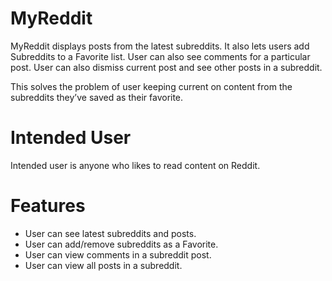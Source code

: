 #  MyReddit

MyReddit displays posts from the latest subreddits.
It also lets users add Subreddits to a Favorite list.
User can also see comments for a particular post.
User can also dismiss current post and see other posts in a subreddit.

This solves the problem of user keeping current on content from the subreddits they’ve saved as their favorite.

# Intended User

Intended user is anyone who likes to read content on Reddit.

# Features

* User can see latest subreddits and posts.
* User can add/remove subreddits as a Favorite.
* User can view comments in a subreddit post.
* User can view all posts in a subreddit.
